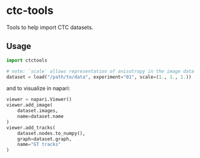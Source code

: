 # ctc-tools

Tools to help import CTC datasets.

## Usage

```python
import ctctools

# note: `scale` allows representation of anisotropy in the image data
dataset = load("/path/to/data", experiment="01", scale=(1., 1., 1.))
```

and to visualize in napari:
```python
viewer = napari.Viewer()
viewer.add_image(
    dataset.images, 
    name=dataset.name
)
viewer.add_tracks(
    dataset.nodes.to_numpy(), 
    graph=dataset.graph, 
    name="GT tracks"
)
```
